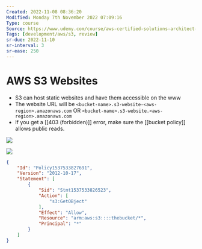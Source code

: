 ```yaml
---
Created: 2022-11-08 08:36:20
Modified: Monday 7th November 2022 07:09:16
Type: course
Source: https://www.udemy.com/course/aws-certified-solutions-architect-associate-saa-c01/?xref=E0Aed11STH4LPUQvCz0GJFABTmM=
Tags: [development/aws/s3, review]
sr-due: 2022-11-10
sr-interval: 3
sr-ease: 250
---
```


# AWS S3 Websites

- S3 can host static websites and have them accessible on the www
- The website URL will be `<bucket-name>.s3-website-<aws-region>.amazonaws.com` OR `<bucket-name>.s3-website.<aws-region>.amazonaws.com`
- If you get a [[403 (forbidden)]] error, make sure the [[bucket policy]] allows public reads.

![](2019-12-30-12-11-32.png)

![](2019-12-30-12-12-26.png)

```json
{
    "Id": "Policy1537533827691",
    "Version": "2012-10-17",
    "Statement": [
        {
            "Sid": "Stmt1537533826523",
            "Action": [
                "s3:GetOBject"
            ],
            "Effect": "Allow",
            "Resource": "arm:aws:s3::::thebucket/*",
            "Principal": "*"
        }
    ]
}
```